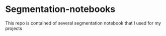 # Segmentation-notebooks
This repo is contained of several segmentation notebook that I used for my projects

